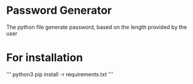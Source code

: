 # Password Generator
The python file generate password, based on the length provided by the user

# For installation
'''
python3 pip install -r requirements.txt
'''
